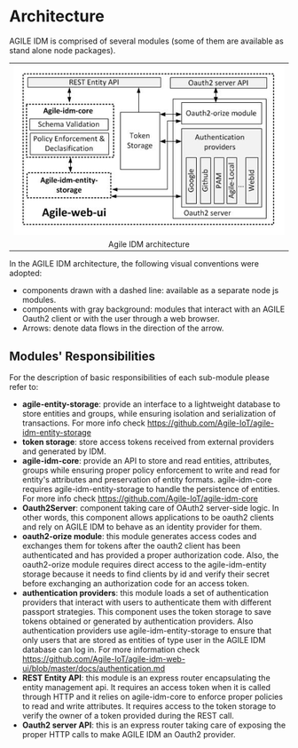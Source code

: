# Architecture

AGILE IDM is comprised of several modules (some of them are available as stand alone node packages).

<table align="center">
	<tr>
		<td><img src="images/idm-architecture.jpg" /></td>
	</tr>
	<tr align="center">
		<td>
			Agile IDM architecture
		</td>
	</tr>
</table>

In the AGILE IDM architecture, the following visual conventions were adopted:
* components drawn with a dashed line:  available as a separate node js modules.
* components with gray background: modules that interact with an AGILE Oauth2 client or with the user through a web browser.
* Arrows: denote data flows in the direction of the arrow.

## Modules' Responsibilities 

For the description of basic responsibilities of each sub-module please refer to:

* **agile-entity-storage**: provide an interface to a lightweight database to store entities and groups, while ensuring isolation and serialization of transactions. For more info check https://github.com/Agile-IoT/agile-idm-entity-storage
* **token storage**: store access tokens received from external providers and generated by IDM.
* **agile-idm-core**: provide an API to store and read entities, attributes, groups while ensuring proper policy enforcement to write and read for entity's attributes and preservation of entity formats. agile-idm-core requires agile-idm-entity-storage to handle the persistence of entities. For more info check https://github.com/Agile-IoT/agile-idm-core
* **Oauth2Server**: component taking care of OAuth2 server-side logic. In other words, this component allows applications to be oauth2 clients and rely on AGILE IDM to behave as an identity provider for them.
 * **oauth2-orize module**: this module generates access codes and exchanges them for tokens after the oauth2 client has been authenticated and has provided a proper authorization code. Also, the oauth2-orize module requires direct access to the agile-idm-entity storage because it needs to find clients by id and verify their secret before exchanging an authorization code for an access token.
 * **authentication providers**: this module loads a set of authentication providers that interact with users to authenticate them with different passport strategies. This component uses the token storage to save tokens obtained or generated by authentication providers. Also authentication providers use agile-idm-entity-storage to ensure that only users that are stored as entities of type user in the AGILE IDM database can log in. For more information check  https://github.com/Agile-IoT/agile-idm-web-ui/blob/master/docs/authentication.md
* **REST Entity API**: this module is an express router encapsulating the entity management api. It requires an access token when it is called through HTTP and it relies on agile-idm-core to enforce proper policies to read and write attributes. It requires access to the token storage to verify the owner of a token provided during the REST call.
* **Oauth2 server API**: this is an express router taking care of exposing the proper HTTP calls to make AGILE IDM an Oauth2 provider.


